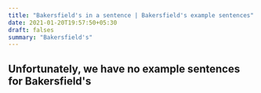 ```yaml
---
title: "Bakersfield's in a sentence | Bakersfield's example sentences"
date: 2021-01-20T19:57:50+05:30
draft: falses
summary: "Bakersfield's"
---
```

## Unfortunately, we have no example sentences for Bakersfield's                 
